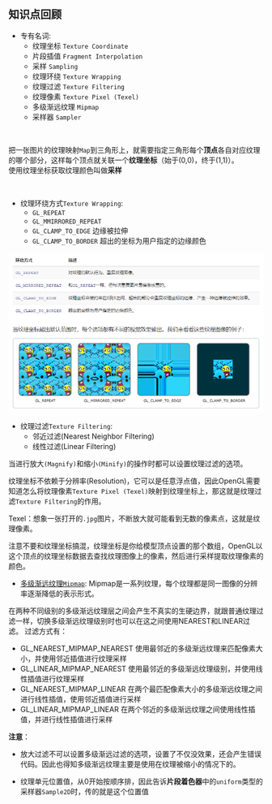## 知识点回顾

-   专有名词:
    * 纹理坐标 `Texture Coordinate`
    * 片段插值 `Fragment Interpolation`
    * 采样     `Sampling`
    * 纹理环绕 `Texture Wrapping` 
    * 纹理过滤 `Texture Filtering`
    * 纹理像素 `Texture Pixel (Texel)`
    * 多级渐远纹理 `Mipmap`
    * 采样器 `Sampler`
<br>


把一张图片的纹理映射`Map`到三角形上，就需要指定三角形每个**顶点**各自对应纹理的哪个部分，这样每个顶点就关联一个**纹理坐标**（始于(0,0)，终于(1,1)）。<br>
使用纹理坐标获取纹理颜色叫做**采样**

<br>

-   纹理环绕方式`Texture Wrapping`:
    * `GL_REPEAT`
    * `GL_MMIRRORED_REPEAT`
    * `GL_CLAMP_TO_EDGE` 边缘被拉伸
    * `GL_CLAMP_TO_BORDER` 超出的坐标为用户指定的边缘颜色

![TextureWrapping](img/TextureWrapping.png)
<br>

-   纹理过滤`Texture Filtering`:
    * 邻近过滤(Nearest Neighbor Filtering)
    * 线性过滤(Linear Filtering)

当进行放大`(Magnify)`和缩小`(Minify)`的操作时都可以设置纹理过滤的选项。

纹理坐标不依赖于分辨率(Resolution)，它可以是任意浮点值，因此OpenGL需要知道怎么将纹理像素`Texture Pixel (Texel)`映射到纹理坐标上，那这就是纹理过滤`Texture Filtering`的作用。

Texel：想象一张打开的`.jpg`图片，不断放大就可能看到无数的像素点，这就是纹理像素。

注意不要和纹理坐标搞混，纹理坐标是你给模型顶点设置的那个数组，OpenGL以这个顶点的纹理坐标数据去查找纹理图像上的像素，然后进行采样提取纹理像素的颜色。

-   [多级渐远纹理`Mipmap`](https://zhuanlan.zhihu.com/p/351712352):
Mipmap是一系列纹理，每个纹理都是同一图像的分辨率逐渐降低的表示形式。

在两种不同级别的多级渐远纹理层之间会产生不真实的生硬边界，就跟普通纹理过滤一样，切换多级渐远纹理级别时也可以在这之间使用NEAREST和LINEAR过滤。
过滤方式有：
* GL_NEAREST_MIPMAP_NEAREST 使用最邻近的多级渐远纹理来匹配像素大小，并使用邻近插值进行纹理采样
* GL_LINEAR_MIPMAP_NEAREST 使用最邻近的多级渐远纹理级别，并使用线性插值进行纹理采样
* GL_NEAREST_MIPMAP_LINEAR 在两个最匹配像素大小的多级渐远纹理之间进行线性插值，使用邻近插值进行采样
* GL_LINEAR_MIPMAP_LINEAR 在两个邻近的多级渐远纹理之间使用线性插值，并进行线性插值进行采样

**注意**：
-   放大过滤不可以设置多级渐远过滤的选项，设置了不仅没效果，还会产生错误代码。因此也得知多级渐远纹理主要是使用在纹理被缩小的情况下的。

-   纹理单元位置值，从0开始按顺序排，因此告诉**片段着色器**中的`uniform`类型的采样器`Sample2D`时，传的就是这个位置值



